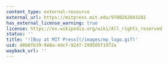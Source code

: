 ```yaml
---
content_type: external-resource
external_url: https://mitpress.mit.edu/9780262043281
has_external_license_warning: true
license: https://en.wikipedia.org/wiki/All_rights_reserved
status: ''
title: '![Buy at MIT Press](/images/mp_logo.gif)'
uid: 48b0fb39-9e8a-4dcf-9247-299505f1972a
wayback_url: ''
---
```

